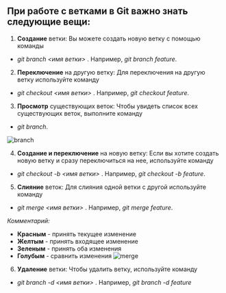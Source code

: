 ## При работе с ветками в Git важно знать следующие вещи:

1. **Создание** ветки: Вы можете создать новую ветку с помощью команды
* _git branch <имя ветки>_
. Например,
_git branch feature_.

2. **Переключение** на другую ветку: Для переключения на другую ветку используйте команду
* _git checkout <имя ветки>_
. Например,
_git checkout feature_.

3. **Просмотр** существующих веток: Чтобы увидеть список всех существующих веток, выполните команду
* _git branch_.

![branch](image-6.png)

4. **Создание и переключение** на новую ветку: Если вы хотите создать новую ветку и сразу переключиться на нее, используйте команду
* _git checkout -b <имя ветки>_
. Например,
_git checkout -b feature_.

5. **Слияние** веток: Для слияния одной ветки с другой используйте команду
* _git merge <имя ветки>_
. Например,
_git merge feature_.

_Комментарий:_

* **Красным** - принять текущее изменение
* **Желтым** - принять входящее изменение
* **Зеленым** - принять оба изменения
* **Голубым** - сравнить изменения
![merge](image-7.png)



6. **Удаление** ветки: Чтобы удалить ветку, используйте команду
* _git branch -d <имя ветки>_
. Например,
_git branch -d feature_